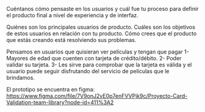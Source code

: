 
Cuéntanos cómo pensaste en los usuarios y cuál fue tu proceso para definir el producto final a nivel de experiencia y de interfaz.

Quiénes son los principales usuarios de producto.
Cuáles son los objetivos de estos usuarios en relación con tu producto.
Cómo crees que el producto que estás creando está resolviendo sus problemas.

Pensamos en usuarios que quisieran ver películas y tengan que pagar
1- Mayores de edad que cuenten con tarjeta de crédito/débito.
2- Poder validar su tarjeta.
3- Les sirve para comprobar que la tarjeta es válida y el usuario puede seguir disfrutando del servicio de películas que le brindamos.

El prototipo se encuentra en figma: https://www.figma.com/file/7V9onJ2vE0p7enFVVPjk9c/Proyecto-Card-Validation-team-library?node-id=411%3A2

